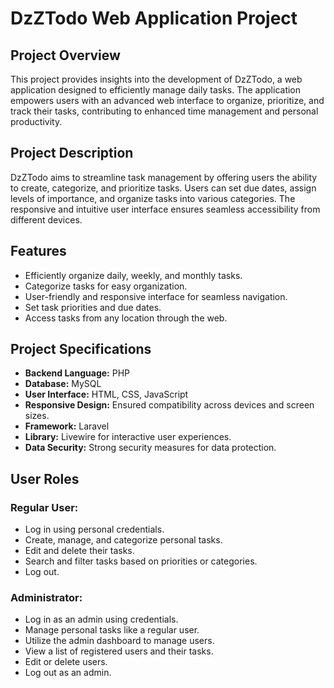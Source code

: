 # DzZTodo Web Application Project 

## Project Overview

This project provides insights into the development of DzZTodo, a web application designed to efficiently manage daily tasks. The application empowers users with an advanced web interface to organize, prioritize, and track their tasks, contributing to enhanced time management and personal productivity.

## Project Description

DzZTodo aims to streamline task management by offering users the ability to create, categorize, and prioritize tasks. Users can set due dates, assign levels of importance, and organize tasks into various categories. The responsive and intuitive user interface ensures seamless accessibility from different devices.

## Features

- Efficiently organize daily, weekly, and monthly tasks.
- Categorize tasks for easy organization.
- User-friendly and responsive interface for seamless navigation.
- Set task priorities and due dates.
- Access tasks from any location through the web.

## Project Specifications

- **Backend Language:** PHP
- **Database:** MySQL
- **User Interface:** HTML, CSS, JavaScript
- **Responsive Design:** Ensured compatibility across devices and screen sizes.
- **Framework:** Laravel
- **Library:** Livewire for interactive user experiences.
- **Data Security:** Strong security measures for data protection.

## User Roles

### Regular User:

- Log in using personal credentials.
- Create, manage, and categorize personal tasks.
- Edit and delete their tasks.
- Search and filter tasks based on priorities or categories.
- Log out.

### Administrator:

- Log in as an admin using credentials.
- Manage personal tasks like a regular user.
- Utilize the admin dashboard to manage users.
- View a list of registered users and their tasks.
- Edit or delete users.
- Log out as an admin.

